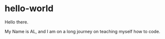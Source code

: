 # hello-world
Hello there.

My Name is AL, and I am on a long journey on teaching myself how to code.
